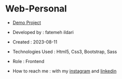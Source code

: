 # Web-Personal

- [Demo Project](https://hossein-deyri.github.io/First-Project/)

- Developed by : fatemeh ildari

- Created : 2023-08-11

- Technologies Used : Html5, Css3, Bootstrap, Sass

- Role : Frontend

- How to reach me : with my [instagram](https://instagram.com/fatemeh_ildari_web?igshid=NTc4MTIwNjQ2YQ==) and [linkedin](https://www.linkedin.com/in/fatemeh-ildari-88116627a)

